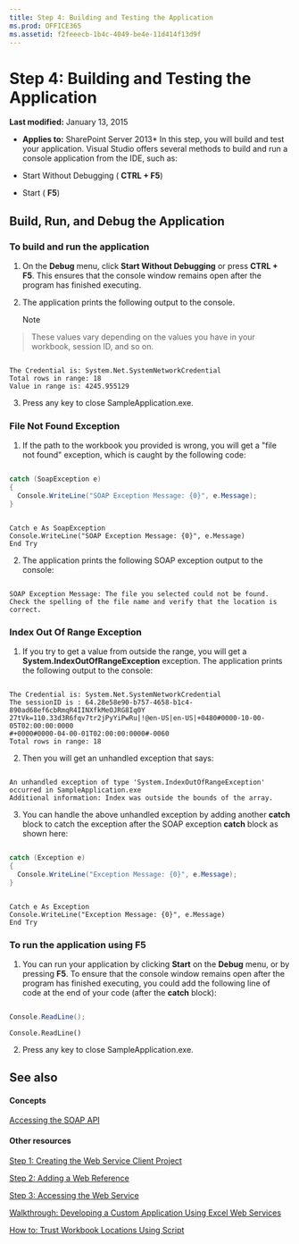 ```yaml
---
title: Step 4: Building and Testing the Application
ms.prod: OFFICE365
ms.assetid: f2feeecb-1b4c-4049-be4e-11d414f13d9f
---
```



# Step 4: Building and Testing the Application

 **Last modified:** January 13, 2015
  
    
    

 * **Applies to:** SharePoint Server 2013* 
In this step, you will build and test your application. Visual Studio offers several methods to build and run a console application from the IDE, such as: 
  
    
    


- Start Without Debugging ( **CTRL + F5**) 
    
  
- Start ( **F5**) 
    
  

## Build, Run, and Debug the Application


### To build and run the application


1. On the  **Debug** menu, click **Start Without Debugging** or press **CTRL + F5**. This ensures that the console window remains open after the program has finished executing. 
    
  
2. The application prints the following output to the console. 
    
    > [!Note]  
> These values vary depending on the values you have in your workbook, session ID, and so on. 

  ```
  
The Credential is: System.Net.SystemNetworkCredential
Total rows in range: 18
Value in range is: 4245.955129
  ```

3. Press any key to close SampleApplication.exe. 
    
  

### File Not Found Exception


1. If the path to the workbook you provided is wrong, you will get a "file not found" exception, which is caught by the following code: 
    
  ```cs
  
catch (SoapException e)
{
    Console.WriteLine("SOAP Exception Message: {0}", e.Message);
}
  ```


  ```VB.net
  
Catch e As SoapException
Console.WriteLine("SOAP Exception Message: {0}", e.Message)
End Try
  ```

2. The application prints the following SOAP exception output to the console: 
    
  ```
  
SOAP Exception Message: The file you selected could not be found. Check the spelling of the file name and verify that the location is correct.

  ```


### Index Out Of Range Exception


1. If you try to get a value from outside the range, you will get a  **System.IndexOutOfRangeException** exception. The application prints the following output to the console:
    
  ```
  
The Credential is: System.Net.SystemNetworkCredential
The sessionID is : 64.28e58e90-b757-4658-b1c4-890ad68ef6cbRmqR4IINXfkMeOJRG8Iq0Y
27tVk=110.33d3R6fqv7tr2jPyYiPwRu|!@en-US|en-US|+0480#0000-10-00-05T02:00:00:0000
#+0000#0000-04-00-01T02:00:00:0000#-0060
Total rows in range: 18
  ```

2. Then you will get an unhandled exception that says: 
    
  ```
  
An unhandled exception of type 'System.IndexOutOfRangeException' occurred in SampleApplication.exe
Additional information: Index was outside the bounds of the array.
  ```

3. You can handle the above unhandled exception by adding another  **catch** block to catch the exception after the SOAP exception **catch** block as shown here:
    
  ```cs
  
catch (Exception e)
{
    Console.WriteLine("Exception Message: {0}", e.Message);
}
  ```


  ```VB.net
  
Catch e As Exception
Console.WriteLine("Exception Message: {0}", e.Message)
End Try
  ```


### To run the application using F5


1. You can run your application by clicking  **Start** on the **Debug** menu, or by pressing **F5**. To ensure that the console window remains open after the program has finished executing, you could add the following line of code at the end of your code (after the  **catch** block):
    
  ```cs
  
Console.ReadLine();
  ```


  ```VB.net
  Console.ReadLine()
  ```

2. Press any key to close SampleApplication.exe. 
    
  

## See also


#### Concepts


  
    
    
 [Accessing the SOAP API](accessing-the-soap-api.md)
#### Other resources


  
    
    
 [Step 1: Creating the Web Service Client Project](step-1-creating-the-web-service-client-project.md)
  
    
    
 [Step 2: Adding a Web Reference](step-2-adding-a-web-reference.md)
  
    
    
 [Step 3: Accessing the Web Service](step-3-accessing-the-web-service.md)
  
    
    
 [Walkthrough: Developing a Custom Application Using Excel Web Services](walkthrough-developing-a-custom-application-using-excel-web-services.md)
  
    
    
 [How to: Trust Workbook Locations Using Script](http://msdn.microsoft.com/library/79ab6ced-7a0c-4275-b852-bb246fc6be57%28Office.15%29.aspx)
